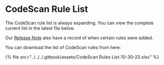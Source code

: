 # CodeScan Rule List

The CodeScan rule list is always expanding. You can view the complete current list in the latest file below.

Our [Release Note](https://knowledgebase.autorabit.com/codescan/docs/codescan-release-notes) also have a record of when certain rules were added.

You can download the list of CodeScan rules from here:

{% file src="../../../.gitbook/assets/CodeScan Rules List-10-30-23.xlsx" %}

